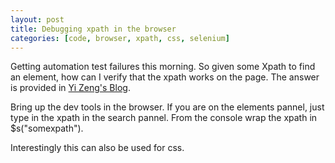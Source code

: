 ```yaml
---
layout: post
title: Debugging xpath in the browser
categories: [code, browser, xpath, css, selenium]
---
```


Getting automation test failures this morning. So given some Xpath to find an element, how can I verify that the xpath works on the page. The answer is provided in [Yi Zeng's Blog](https://yizeng.me/2014/03/23/evaluate-and-validate-xpath-css-selectors-in-chrome-developer-tools/).

Bring up the dev tools in the browser. If you are on the elements pannel, just type in the xpath in the search pannel. From the console wrap the xpath in $s("somexpath").

Interestingly this can also be used for css.




